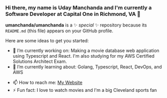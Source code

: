 ### Hi there, my name is Uday Manchanda and I'm currently a Software Developer at Capital One in Richmond, VA 👋

**umanchanda/umanchanda** is a ✨ _special_ ✨ repository because its `README.md` (this file) appears on your GitHub profile.

Here are some ideas to get you started:

- 🔭 I’m currently working on: Making a movie database web application using Typescript and React. I'm also studying for my AWS Certified Solutions Architect Exam. 
- 🌱 I’m currently learning about: Golang, Typescript, React, DevOps, and AWS
<!--
- 👯 I’m looking to collaborate on ...
- 🤔 I’m looking for help with ...
- 💬 Ask me about ...
-->
- 📫 How to reach me: [My Website](https://umanchanda.github.io)
- ⚡ Fun fact: I love to watch movies and I'm a big Cleveland sports fan
